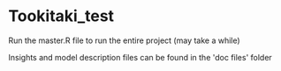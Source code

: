 # Tookitaki_test

Run the master.R file to run the entire project (may take a while)

Insights and model description files can be found in the 'doc files' folder
